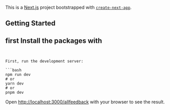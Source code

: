 This is a [Next.js](https://nextjs.org/) project bootstrapped with [`create-next-app`](https://github.com/vercel/next.js/tree/canary/packages/create-next-app).

## Getting Started

## first Install the packages with 
```npm install


First, run the development server:

```bash
npm run dev
# or
yarn dev
# or
pnpm dev
```

Open [http://localhost:3000/allfeedback](http://localhost:3000/allfeedback) with your browser to see the result.
